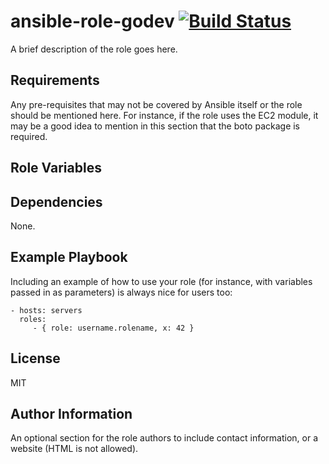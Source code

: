 ansible-role-godev [![Build Status][img-build-status]][build-status]
=========

A brief description of the role goes here.

Requirements
------------

Any pre-requisites that may not be covered by Ansible itself or the role should be mentioned here. For instance, if the role uses the EC2 module, it may be a good idea to mention in this section that the boto package is required.

Role Variables
--------------

<dl>

</dl>

Dependencies
------------

None.

Example Playbook
----------------

Including an example of how to use your role (for instance, with variables passed in as parameters) is always nice for users too:

    - hosts: servers
      roles:
         - { role: username.rolename, x: 42 }

License
-------

MIT

Author Information
------------------

An optional section for the role authors to include contact information, or a website (HTML is not allowed).

 [build-status]: https://travis-ci.org/naftulikay/ansible-role-godev
 [img-build-status]: https://travis-ci.org/naftulikay/ansible-role-godev.svg?branch=master

